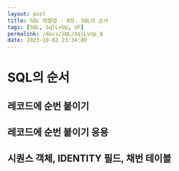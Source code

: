 ```yaml
---
layout: post
title: SQL 레벨업 - 8장. SQL의 순서
tags: [SQL, SqlLvUp, UF]
permalink: /docs/SQL/SqlLvUp_8
date: 2023-10-02 23:34:00
---
```

# SQL의 순서
## 레코드에 순번 붙이기
## 레코드에 순번 붙이기 응용
## 시퀀스 객체, IDENTITY 필드, 채번 테이블